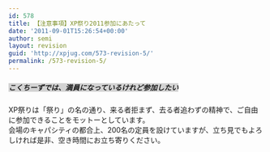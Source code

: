 ```yaml
---
id: 578
title: 【注意事項】XP祭り2011参加にあたって
date: '2011-09-01T15:26:54+00:00'
author: semi
layout: revision
guid: 'http://xpjug.com/573-revision-5/'
permalink: /573-revision-5/
---
```


##### <font style="background-color:#D3D3D3">こくちーずでは、満員になっているけれど参加したい</font>

XP祭りは「祭り」の名の通り、来る者拒まず、去る者追わずの精神で、ご自由に参加できることをモットーとしています。  
会場のキャパシティの都合上、200名の定員を設けていますが、立ち見でもよろしければ是非、空き時間にお立ち寄りください。